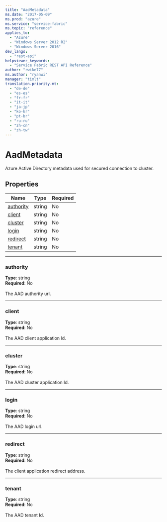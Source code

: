 ```yaml
---
title: "AadMetadata"
ms.date: "2017-05-09"
ms.prod: "azure"
ms.service: "service-fabric"
ms.topic: "reference"
applies_to: 
  - "Azure"
  - "Windows Server 2012 R2"
  - "Windows Server 2016"
dev_langs: 
  - "rest-api"
helpviewer_keywords: 
  - "Service Fabric REST API Reference"
author: "rwike77"
ms.author: "ryanwi"
manager: "timlt"
translation.priority.mt: 
  - "de-de"
  - "es-es"
  - "fr-fr"
  - "it-it"
  - "ja-jp"
  - "ko-kr"
  - "pt-br"
  - "ru-ru"
  - "zh-cn"
  - "zh-tw"
---
```

# AadMetadata

Azure Active Directory metadata used for secured connection to cluster.

## Properties
| Name | Type | Required |
| --- | --- | --- |
| [authority](#authority) | string | No |
| [client](#client) | string | No |
| [cluster](#cluster) | string | No |
| [login](#login) | string | No |
| [redirect](#redirect) | string | No |
| [tenant](#tenant) | string | No |

____
### authority
__Type__: string <br/>
__Required__: No<br/>
<br/>
The AAD authority url.

____
### client
__Type__: string <br/>
__Required__: No<br/>
<br/>
The AAD client application Id.

____
### cluster
__Type__: string <br/>
__Required__: No<br/>
<br/>
The AAD cluster application Id.

____
### login
__Type__: string <br/>
__Required__: No<br/>
<br/>
The AAD login url.

____
### redirect
__Type__: string <br/>
__Required__: No<br/>
<br/>
The client application redirect address.

____
### tenant
__Type__: string <br/>
__Required__: No<br/>
<br/>
The AAD tenant Id.
